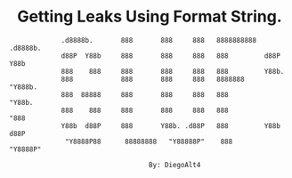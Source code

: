<h1 align="center">
  <br>
    Getting Leaks Using Format String.
   <br>
</h1>


 ```
              .d8888b.       888       888     888   8888888888   .d8888b.  
              d88P  Y88b     888       888     888   888         d88P  Y88b 
              888    888     888       888     888   888         Y88b.      
              888            888       888     888   8888888      "Y888b.   
              888  88888     888       888     888   888             "Y88b. 
              888    888     888       888     888   888               "888 
              Y88b  d88P     888       Y88b. .d88P   888         Y88b  d88P 
               "Y8888P88      88888888   "Y88888P"    888          "Y8888P"                                                    
 
                                    By: DiegoAlt4
 ```                                          

           
